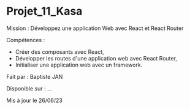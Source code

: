 # Projet_11_Kasa
 
Mission : Développez une application Web avec React et React Router

Compétences :
- Créer des composants avec React,
- Développer les routes d'une application web avec React Router,
- Initialiser une application web avec un framework.

Fait par : Baptiste JAN

Disponible sur : ...

Mis à jour le 26/06/23